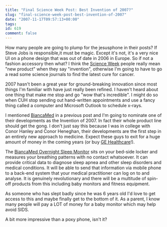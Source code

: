 ```yaml
---
title: "Final Science Week Post: Best Invention of 2007?"
slug: "final-science-week-post-best-invention-of-2007"
date: "2007-11-17T09:57:13+00:00"
tags:
id: 619
comment: false
---
```


How many people are going to plump for the jesusphone in their posts? If Steve Jobs is responsible,it must be magic. Except it's not, it's a very nice UI on a phone design that was out of date in 2006 in Europe. So if not a fashion accessory then what? I think the [Science Week](http://www.scienceweek.ie/) people really mean "new product" when they say "invention", otherwise I'm going to have to go a read some science journals to find the latest cure for cancer.

2007 hasn't been a great year for ground-breaking innovation since most things I'm familiar with have just really been refined. I haven't heard about one thing that make me stop and go "wow that's incredible". I might do so when CUH stop sending out hand-written appointments and use a fancy thing called a computer and Microsoft Outlook to schedule x-rays.

I mentioned [BiancaMed](http://www.biancamed.com/) in a previous post and I'm going to nominate one of their developments as the Invention of 2007\. In fact their whole product line should get the gong. I don't just say this because I was in college with Conor Hanley and Conor Heneghan, their developments are the first step in an entirely new approach to medicine. Expect these guys to exit for a huge amount of money in the coming years (or buy [GE Healthcare](http://www.gehealthcare.com/)!).

The [BiancaMed Overnight Sleep Monitor](http://www.biancamed.com/solutions/sleep.php) sits on your bed-side locker and measures your breathing patterns with no contact whatsoever. It can provide critical data to diagnose sleep apnea and other sleep disorders and medical conditions. It will be able to send that information via mobile phone to a back-end system that your medical practitioner can log on to and analyse. It is genuinely revolutionary and there will be a multitude of spin-off products from this including baby monitors and fitness equipment.

As someone who has slept badly since he was 6 years old I'd love to get access to this and maybe finally get to the bottom of it. As a parent, I know many people will pay a LOT of money for a baby monitor which may help avoid SIDS.

A bit more impressive than a poxy phone, isn't it?
